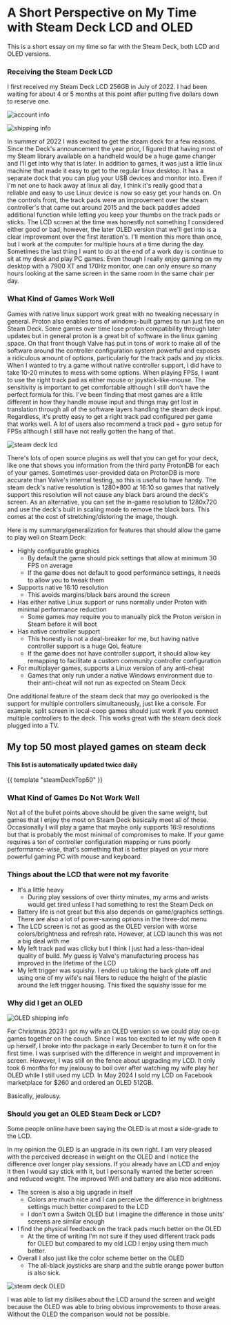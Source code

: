 # A Short Perspective on My Time with Steam Deck LCD and OLED

This is a short essay on my time so far with the Steam Deck, both LCD and OLED versions.

### Receiving the Steam Deck LCD

I first received my Steam Deck LCD 256GB in July of 2022. I had been waiting for about 4 or 5 months at this point after putting five dollars down to reserve one.

![account info](../images/steam_deck/account_info.png "Account Listing")

![shipping info](../images/steam_deck/shipping_info.png "Shipping Info")

In summer of 2022 I was excited to get the steam deck for a few reasons. Since the Deck's announcement the year prior, I figured that having most of my Steam library available on a handheld would be a huge game changer and I'll get into why that is later. In addition to games, it was just a little linux machine that made it easy to get to the regular linux desktop. It has a separate dock that you can plug your USB devices and monitor into. Even if I'm not one to hack away at linux all day, I think it's really good that a reliable and easy to use Linux device is now so easy get your hands on. On the controls front, the track pads were an improvement over the steam controller's that came out around 2015 and the back paddles added additional function while letting you keep your thumbs on the track pads or sticks. The LCD screen at the time was honestly not something I considered either good or bad, however, the later OLED version that we'll get into is a clear improvement over the first iteration's. I'll mention this more than once, but I work at the computer for multiple hours at a time during the day. Sometimes the last thing I want to do at the end of a work day is continue to sit at my desk and play PC games. Even though I really enjoy gaming on my desktop with a 7900 XT and 170Hz monitor, one can only ensure so many hours looking at the same screen in the same room in the same chair per day.

### What Kind of Games Work Well

Games with native linux support work great with no tweaking necessary in general. Proton also enables tons of windows-built games to run just fine on Steam Deck. Some games over time lose proton compatibility through later updates but in general proton is a great bit of software in the linux gaming space. On that front though Valve has put in tons of work to make all of the software around the controller configuration system powerful and exposes a ridiculous amount of options, particularly for the track pads and joy sticks. When I wanted to try a game without native controller support, I did have to take 10-20 minutes to mess with some options. When playing FPSs, I want to use the right track pad as either mouse or joystick-like-mouse. The sensitivity is important to get comfortable although I still don't have the perfect formula for this. I've been finding that most games are a little different in how they handle mouse input and things may get lost in translation through all of the software layers handling the steam deck input. Regardless, it's pretty easy to get a right track pad configured per game that works well. A lot of users also recommend a track pad + gyro setup for FPSs although I still have not really gotten the hang of that.

![steam deck lcd](../images/steam_deck/steam_deck_lcd.jpg "Steam Deck LCD")

There's lots of open source plugins as well that you can get for your deck, like one that shows you information from the third party ProtonDB for each of your games. Sometimes user-provided data on ProtonDB is more accurate than Valve's internal testing, so this is useful to have handy. The steam deck's native resolution is 1280\*800 at 16:10 so games that natively support this resolution will not cause any black bars around the deck's screen. As an alternative, you can set the in-game resolution to 1280x720 and use the deck's built in scaling mode to remove the black bars. This comes at the cost of stretching/distoring the image, though.

Here is my summary/generalization for features that should allow the game to play well on Steam Deck:

- Highly configurable graphics
  - By default the game should pick settings that allow at minimum 30 FPS on average
  - If the game does not default to good performance settings, it needs to allow you to tweak them
- Supports native 16:10 resolution
  - This avoids margins/black bars around the screen
- Has either native Linux support or runs normally under Proton with minimal performance reduction
  - Some games may require you to manually pick the Proton version in Steam before it will boot
- Has native controller support
  - This honestly is not a deal-breaker for me, but having native controller support is a huge QoL feature
  - If the game does not have controller support, it should allow key remapping to facilitate a custom community controller configuration
- For multiplayer games, supports a Linux version of any anti-cheat
  - Games that only run under a native Windows environment due to their anti-cheat will not run as expected on Steam Deck

One additional feature of the steam deck that may go overlooked is the support for multiple controllers simultaneously, just like a console. For example, split screen in local-coop games should just work if you connect multiple controllers to the deck. This works great with the steam deck dock plugged into a TV.

## My top 50 most played games on steam deck

#### This list is automatically updated twice daily
{{ template "steamDeckTop50" }}

### What Kind of Games Do Not Work Well

Not all of the bullet points above should be given the same weight, but games that I enjoy the most on Steam Deck basically meet all of those. Occasionally I will play a game that maybe only supports 16:9 resolutions but that is probably the most minimal of compromises to make. If your game requires a ton of controller configuration mapping or runs poorly performance-wise, that's something that is better played on your more powerful gaming PC with mouse and keyboard.

### Things about the LCD that were not my favorite

- It's a little heavy
  - During play sessions of over thirty minutes, my arms and wrists would get tired unless I had something to rest the Steam Deck on
- Battery life is not great but this also depends on game/graphics settings. There are also a lot of power-saving options in the three-dot menu
- The LCD screen is not as good as the OLED version with worse colors/brightness and refresh rate. However, at LCD launch this was not a big deal with me
- My left track pad was clicky but I think I just had a less-than-ideal quality of build. My guess is Valve's manufacturing process has improved in the lifetime of the LCD
- My left trigger was squishy. I ended up taking the back plate off and using one of my wife's nail filers to reduce the height of the plastic around the left trigger housing. This fixed the squishy issue for me

### Why did I get an OLED

![OLED shipping info](../images/steam_deck/oled_shipping_info.png "OLED Shipping Info")

For Christmas 2023 I got my wife an OLED version so we could play co-op games together on the couch. Since I was too excited to let my wife open it up herself, I broke into the package in early December to turn it on for the first time. I was surprised with the difference in weight and improvement in screen. However, I was still on the fence about upgrading my LCD. It only took 6 months for my jealousy to boil over after watching my wife play her OLED while I still used my LCD. In May 2024 I sold my LCD on Facebook marketplace for $260 and ordered an OLED 512GB.

Basically, jealousy.

### Should you get an OLED Steam Deck or LCD?

Some people online have been saying the OLED is at most a side-grade to the LCD.

In my opinion the OLED is an upgrade in its own right. I am very pleased with the perceived decrease in weight on the OLED and I notice the difference over longer play sessions. If you already have an LCD and enjoy it then I would say stick with it, but I personally wanted the better screen and reduced weight. The improved Wifi and battery are also nice additions.

- The screen is also a big upgrade in itself
  - Colors are much nice and I can perceive the difference in brightness settings much better compared to the LCD
  - I don't own a Switch OLED but I imagine the difference in those units' screens are similar enough
- I find the physical feedback on the track pads much better on the OLED
  - At the time of writing I'm not sure if they used different track pads for OLED but compared to my old LCD I enjoy using them much better.
- Overall I also just like the color scheme better on the OLED
  - The all-black joysticks are sharp and the subtle orange power button is also sick.

![steam deck OLED](../images/steam_deck/oled.jpg "Steam Deck OLED")

I was able to list my dislikes about the LCD around the screen and weight because the OLED was able to bring obvious improvements to those areas. Without the OLED the comparison would not be possible.
